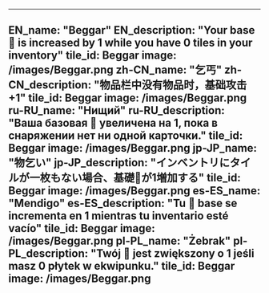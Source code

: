 ---

EN_name: "Beggar"
EN_description: "Your base 🔸 is increased by 1 while you have 0 tiles in your inventory"
tile_id: Beggar
image: /images/Beggar.png
zh-CN_name: "乞丐"
zh-CN_description: "物品栏中没有物品时，基础攻击+1"
tile_id: Beggar
image: /images/Beggar.png
ru-RU_name: "Нищий"
ru-RU_description: "Ваша базовая 🔸 увеличена на 1, пока в снаряжении нет ни одной карточки."
tile_id: Beggar
image: /images/Beggar.png
jp-JP_name: "物乞い"
jp-JP_description: "インベントリにタイルが一枚もない場合、基礎🔸が1増加する"
tile_id: Beggar
image: /images/Beggar.png
es-ES_name: "Mendigo"
es-ES_description: "Tu 🔸 base se incrementa en 1 mientras tu inventario esté vacío"
tile_id: Beggar
image: /images/Beggar.png
pl-PL_name: "Żebrak"
pl-PL_description: "Twój 🔸 jest zwiększony o 1 jeśli masz 0 płytek w ekwipunku."
tile_id: Beggar
image: /images/Beggar.png
---
